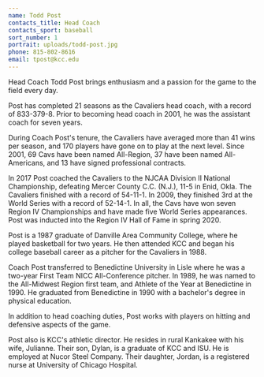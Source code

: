 ```yaml
---
name: Todd Post
contacts_title: Head Coach
contacts_sport: baseball
sort_number: 1
portrait: uploads/todd-post.jpg
phone: 815-802-8616
email: tpost@kcc.edu
---
```


Head Coach Todd Post brings enthusiasm and a passion for the game to the field every day.

Post has completed 21 seasons as the Cavaliers head coach, with a record of 833-379-8. Prior to becoming head coach in 2001, he was the assistant coach for seven years.

During Coach Post's tenure, the Cavaliers have averaged more than 41 wins per season, and 170 players have gone on to play at the next level. Since 2001, 69 Cavs have been named All-Region, 37 have been named All-Americans, and 13 have signed professional contracts.

In 2017 Post coached the Cavaliers to the NJCAA Division II National Championship, defeating Mercer County C.C. (N.J.), 11-5 in Enid, Okla. The Cavaliers finished with a record of 54-11-1. In 2009, they finished 3rd at the World Series with a record of 52-14-1. In all, the Cavs have won seven Region IV Championships and have made five World Series appearances. Post was inducted into the Region IV Hall of Fame in spring 2020.

Post is a 1987 graduate of Danville Area Community College, where he played basketball for two years. He then attended KCC and began his college baseball career as a pitcher for the Cavaliers in 1988.

Coach Post transferred to Benedictine University in Lisle where he was a two-year First Team NICC All-Conference pitcher. In 1989, he was named to the All-Midwest Region first team, and Athlete of the Year at Benedictine in 1990. He graduated from Benedictine in 1990 with a bachelor's degree in physical education.

In addition to head coaching duties, Post works with players on hitting and defensive aspects of the game.

Post also is KCC's athletic director. He resides in rural Kankakee with his wife, Julianne. Their son, Dylan, is a graduate of KCC and ISU. He is employed at Nucor Steel Company. Their daughter, Jordan, is a registered nurse at University of Chicago Hospital.
